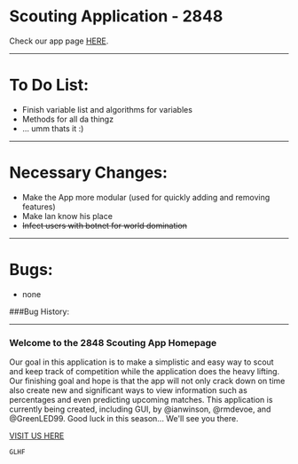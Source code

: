 # Scouting Application - 2848

Check our app page [HERE](http://goo.gl/jNdkKQ).

___
# To Do List:
- Finish variable list and algorithms for variables
- Methods for all da thingz
- ... umm thats it :)

___

# Necessary Changes:
- Make the App more modular (used for quickly adding and removing features)
- Make Ian know his place
- ~~Infect users with botnet for world domination~~

___

# Bugs:
- none

###Bug History:



***
### Welcome to the 2848 Scouting App Homepage
Our goal in this application is to make a simplistic and easy way to scout and keep track of competition while the application does the heavy lifting. Our finishing goal and hope is that the app will not only crack down on time also create new and significant ways to view information such as percentages and even predicting upcoming matches. This application is currently being created, including GUI, by @ianwinson, @rmdevoe, and @GreenLED99. Good luck in this season... We'll see you there. 

[VISIT US HERE](http://team2848.com/)

`GLHF`
